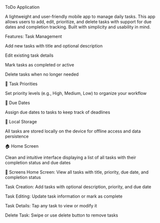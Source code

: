 ToDo Application

A lightweight and user-friendly mobile app to manage daily tasks. This app allows users to add, edit, prioritize, and delete tasks with support for due dates and completion tracking. Built with simplicity and usability in mind.

Features:
Task Management

Add new tasks with title and optional description

Edit existing task details

Mark tasks as completed or active

Delete tasks when no longer needed

📌 Task Priorities

Set priority levels (e.g., High, Medium, Low) to organize your workflow

📅 Due Dates

Assign due dates to tasks to keep track of deadlines

💾 Local Storage

All tasks are stored locally on the device for offline access and data persistence

🏠 Home Screen

Clean and intuitive interface displaying a list of all tasks with their completion status and due dates

📱 Screens
Home Screen: View all tasks with title, priority, due date, and completion status

Task Creation: Add tasks with optional description, priority, and due date

Task Editing: Update task information or mark as complete

Task Details: Tap any task to view or modify it

Delete Task: Swipe or use delete button to remove tasks
